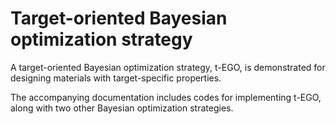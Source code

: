 # Target-oriented Bayesian optimization strategy 
A target-oriented Bayesian optimization strategy, t-EGO, is demonstrated for designing materials with target-specific properties.

The accompanying documentation includes codes for implementing t-EGO, along with two other Bayesian optimization strategies.

